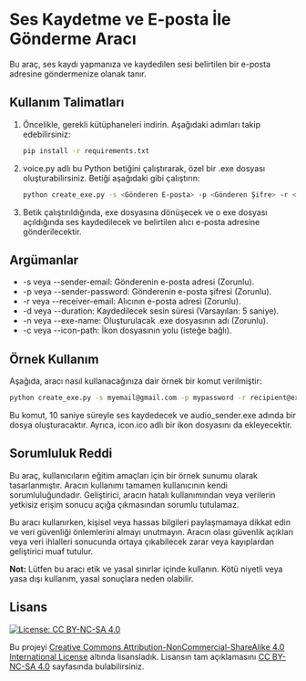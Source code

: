 # Ses Kaydetme ve E-posta İle Gönderme Aracı

Bu araç, ses kaydı yapmanıza ve kaydedilen sesi belirtilen bir e-posta adresine göndermenize olanak tanır.

## Kullanım Talimatları

1. Öncelikle, gerekli kütüphaneleri indirin. Aşağıdaki adımları takip edebilirsiniz:

   ```bash
   pip install -r requirements.txt
   ```
2. voice.py adlı bu Python betiğini çalıştırarak, özel bir .exe dosyası oluşturabilirsiniz. Betiği aşağıdaki gibi çalıştırın:
   ```bash
   python create_exe.py -s <Gönderen E-posta> -p <Gönderen Şifre> -r <Alıcı E-posta> -d <Kaydedilecek Süre)  -n <Exe İsmi> -c <İcon>
    ```

3. Betik çalıştırıldığında, exe dosyasına dönüşecek ve o exe dosyası açıldığında ses kaydedilecek ve belirtilen alıcı e-posta adresine gönderilecektir.


## Argümanlar
- -s veya --sender-email: Gönderenin e-posta adresi (Zorunlu).
- -p veya --sender-password: Gönderenin e-posta şifresi (Zorunlu).
- -r veya --receiver-email: Alıcının e-posta adresi (Zorunlu).
- -d veya --duration: Kaydedilecek sesin süresi (Varsayılan: 5 saniye).
- -n veya --exe-name: Oluşturulacak .exe dosyasının adı (Zorunlu).
- -c veya --icon-path: İkon dosyasının yolu (isteğe bağlı).


## Örnek Kullanım
Aşağıda, aracı nasıl kullanacağınıza dair örnek bir komut verilmiştir:

```bash
python create_exe.py -s myemail@gmail.com -p mypassword -r recipient@example.com -d 10 -n audio_sender -c icon.ico
```
Bu komut, 10 saniye süreyle ses kaydedecek ve audio_sender.exe adında bir dosya oluşturacaktır. Ayrıca, icon.ico adlı bir ikon dosyasını da ekleyecektir.

## Sorumluluk Reddi

Bu araç, kullanıcıların eğitim amaçları için bir örnek sunumu olarak tasarlanmıştır. Aracın kullanımı tamamen kullanıcının kendi sorumluluğundadır. Geliştirici, aracın hatalı kullanımından veya verilerin yetkisiz erişim sonucu açığa çıkmasından sorumlu tutulamaz.

Bu aracı kullanırken, kişisel veya hassas bilgileri paylaşmamaya dikkat edin ve veri güvenliği önlemlerini almayı unutmayın. Aracın olası güvenlik açıkları veya veri ihlalleri sonucunda ortaya çıkabilecek zarar veya kayıplardan geliştirici muaf tutulur.

**Not:** Lütfen bu aracı etik ve yasal sınırlar içinde kullanın. Kötü niyetli veya yasa dışı kullanım, yasal sonuçlara neden olabilir.


## Lisans

[![License: CC BY-NC-SA 4.0](https://licensebuttons.net/l/by-nc-sa/4.0/88x31.png)](https://creativecommons.org/licenses/by-nc-sa/4.0/legalcode)

Bu projeyi [Creative Commons Attribution-NonCommercial-ShareAlike 4.0 International License](https://creativecommons.org/licenses/by-nc-sa/4.0/legalcode) altında lisansladık. Lisansın tam açıklamasını [CC BY-NC-SA 4.0](https://creativecommons.org/licenses/by-nc-sa/4.0/legalcode) sayfasında bulabilirsiniz.




   

